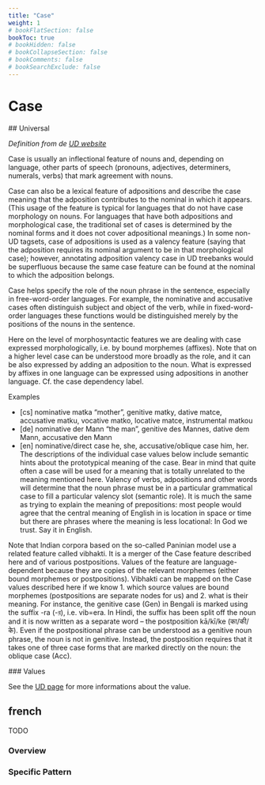 ```yaml
---
title: "Case"
weight: 1
# bookFlatSection: false
bookToc: true
# bookHidden: false
# bookCollapseSection: false
# bookComments: false
# bookSearchExclude: false
---
```



# Case

## Universal


*Definition from de [UD website](https://universaldependencies.org/u/feat/Case.html)*

Case is usually an inflectional feature of nouns and, depending on language, other parts of speech (pronouns, adjectives, determiners, numerals, verbs) that mark agreement with nouns.

Case can also be a lexical feature of adpositions and describe the case meaning that the adposition contributes to the nominal in which it appears. (This usage of the feature is typical for languages that do not have case morphology on nouns. For languages that have both adpositions and morphological case, the traditional set of cases is determined by the nominal forms and it does not cover adpositional meanings.) In some non-UD tagsets, case of adpositions is used as a valency feature (saying that the adposition requires its nominal argument to be in that morphological case); however, annotating adposition valency case in UD treebanks would be superfluous because the same case feature can be found at the nominal to which the adposition belongs.

Case helps specify the role of the noun phrase in the sentence, especially in free-word-order languages. For example, the nominative and accusative cases often distinguish subject and object of the verb, while in fixed-word-order languages these functions would be distinguished merely by the positions of the nouns in the sentence.

Here on the level of morphosyntactic features we are dealing with case expressed morphologically, i.e. by bound morphemes (affixes). Note that on a higher level case can be understood more broadly as the role, and it can be also expressed by adding an adposition to the noun. What is expressed by affixes in one language can be expressed using adpositions in another language. Cf. the case dependency label.

Examples
- [cs] nominative matka “mother”, genitive matky, dative matce, accusative matku, vocative matko, locative matce, instrumental matkou
- [de] nominative der Mann “the man”, genitive des Mannes, dative dem Mann, accusative den Mann
- [en] nominative/direct case he, she, accusative/oblique case him, her.
The descriptions of the individual case values below include semantic hints about the prototypical meaning of the case. Bear in mind that quite often a case will be used for a meaning that is totally unrelated to the meaning mentioned here. Valency of verbs, adpositions and other words will determine that the noun phrase must be in a particular grammatical case to fill a particular valency slot (semantic role). It is much the same as trying to explain the meaning of prepositions: most people would agree that the central meaning of English in is location in space or time but there are phrases where the meaning is less locational: In God we trust. Say it in English.

Note that Indian corpora based on the so-called Paninian model use a related feature called vibhakti. It is a merger of the Case feature described here and of various postpositions. Values of the feature are language-dependent because they are copies of the relevant morphemes (either bound morphemes or postpositions). Vibhakti can be mapped on the Case values described here if we know 1. which source values are bound morphemes (postpositions are separate nodes for us) and 2. what is their meaning. For instance, the genitive case (Gen) in Bengali is marked using the suffix -ra (-র), i.e. vib=era. In Hindi, the suffix has been split off the noun and it is now written as a separate word – the postposition kā/kī/ke (का/की/के). Even if the postpositional phrase can be understood as a genitive noun phrase, the noun is not in genitive. Instead, the postposition requires that it takes one of three case forms that are marked directly on the noun: the oblique case (Acc).



### Values

See the [UD page](https://universaldependencies.org/u/feat/Case.html) for more informations about the value.



## french

TODO
### Overview

### Specific Pattern


